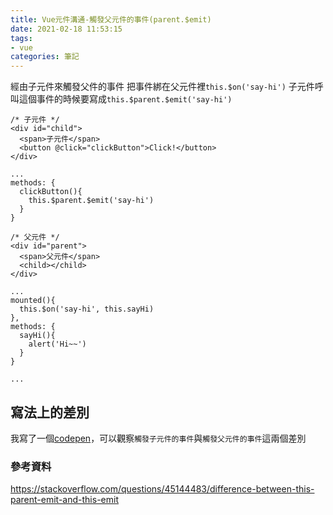 ```yaml
---
title: Vue元件溝通-觸發父元件的事件(parent.$emit)
date: 2021-02-18 11:53:15
tags:
- vue
categories: 筆記
---
```

經由子元件來觸發父件的事件
把事件綁在父元件裡`this.$on('say-hi')`
子元件呼叫這個事件的時候要寫成`this.$parent.$emit('say-hi')`
<!-- more -->
```javascript=
/* 子元件 */
<div id="child">
  <span>子元件</span>
  <button @click="clickButton">Click!</button>
</div>

...
methods: {
  clickButton(){
    this.$parent.$emit('say-hi')
  }
}

/* 父元件 */
<div id="parent">
  <span>父元件</span>
  <child></child>
</div>

...
mounted(){
  this.$on('say-hi', this.sayHi)
},
methods: {
  sayHi(){
    alert('Hi~~')
  }
}

...
```

## 寫法上的差別
我寫了一個[codepen](https://codepen.io/bolaslien/pen/zYoxLJg)，可以觀察`觸發子元件的事件`與`觸發父元件的事件`這兩個差別

### 參考資料
https://stackoverflow.com/questions/45144483/difference-between-this-parent-emit-and-this-emit
